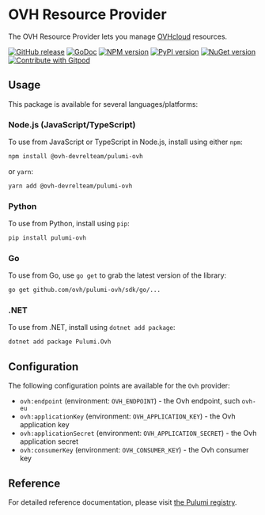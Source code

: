 # OVH Resource Provider

The OVH Resource Provider lets you manage [OVHcloud](https://www.ovhcloud.com/en/) resources.

<a href="https://github.com/ovh/pulumi-ovh/releases/latest"><img alt="GitHub release" src="https://img.shields.io/github/v/release/ovh/pulumi-ovh?logo=github&style=flat-square"></a>
[![GoDoc](https://godoc.org/github.com/ovh/pulumi-ovh?status.svg)](https://godoc.org/github.com/ovh/pulumi-ovh)
[![NPM version](https://badge.fury.io/js/@ovh-devrelteam%2Fpulumi-ovh.svg)](https://badge.fury.io/js/@ovh%2Fpulumi-ovh)
[![PyPI version](https://badge.fury.io/py/pulumi-ovh.svg)](https://badge.fury.io/py/pulumi-ovh)
[![NuGet version](https://badge.fury.io/nu/Pulumi.Ovh.svg)](https://badge.fury.io/nu/Pulumi.Ovh)
<a href="https://gitpod.io/#https://github.com/ovh/pulumi-ovh"><img src="https://img.shields.io/badge/Contribute%20with-Gitpod-908a85?logo=gitpod" alt="Contribute with Gitpod"/></a>

## Usage

This package is available for several languages/platforms:

### Node.js (JavaScript/TypeScript)

To use from JavaScript or TypeScript in Node.js, install using either `npm`:

```bash
npm install @ovh-devrelteam/pulumi-ovh
```

or `yarn`:

```bash
yarn add @ovh-devrelteam/pulumi-ovh
```

### Python

To use from Python, install using `pip`:

```bash
pip install pulumi-ovh
```

### Go

To use from Go, use `go get` to grab the latest version of the library:

```bash
go get github.com/ovh/pulumi-ovh/sdk/go/...
```

### .NET

To use from .NET, install using `dotnet add package`:

```bash
dotnet add package Pulumi.Ovh
```

## Configuration

The following configuration points are available for the `Ovh` provider:

- `ovh:endpoint` (environment: `OVH_ENDPOINT`) - the Ovh endpoint, such `ovh-eu`
- `ovh:applicationKey` (environment: `OVH_APPLICATION_KEY`) - the Ovh application key
- `ovh:applicationSecret` (environment: `OVH_APPLICATION_SECRET`) - the Ovh application secret
- `ovh:consumerKey` (environment: `OVH_CONSUMER_KEY`) - the Ovh consumer key

## Reference

For detailed reference documentation, please visit [the Pulumi registry](https://www.pulumi.com/registry/packages/ovh/api-docs/).

